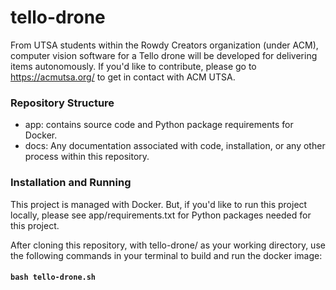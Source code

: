 # tello-drone

From UTSA students within the Rowdy Creators organization (under ACM), computer vision software for a Tello drone will 
be developed for delivering items autonomously. If you'd like to contribute, please go to https://acmutsa.org/ to get 
in contact with ACM UTSA.

### Repository Structure
* app: contains source code and Python package requirements for Docker.
* docs: Any documentation associated with code, installation, or any other process within this repository.

### Installation and Running
This project is managed with Docker. But, if you'd like to run this project locally, please see app/requirements.txt
for Python packages needed for this project.

After cloning this repository, with tello-drone/ as your working directory, use the following commands in your terminal
to build and run the docker image:
#### `bash tello-drone.sh`

